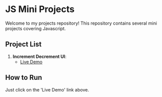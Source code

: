 # JS Mini Projects

Welcome to my projects repository! This repository contains several mini projects covering Javascript.

## Project List

1. **Increment Decrement UI**:
    - [Live Demo](https://inc-dec-delta.vercel.app/)


## How to Run

Just click on the 'Live Demo' link above.


